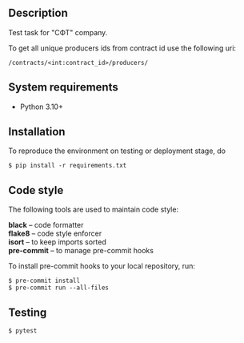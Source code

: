 ## Description

Test task for "СФТ" company.

To get all unique producers ids from contract id use the following uri:

```
/contracts/<int:contract_id>/producers/
```

## System requirements

- Python 3.10+

## Installation

To reproduce the environment on testing or deployment stage, do

```shell
$ pip install -r requirements.txt
```

## Code style

The following tools are used to maintain code style:  

**black** – code formatter  
**flake8** – code style enforcer  
**isort** – to keep imports sorted  
**pre-commit** – to manage pre-commit hooks  

To install pre-commit hooks to your local repository, run:

```shell
$ pre-commit install
$ pre-commit run --all-files
```

## Testing

```shell
$ pytest
```
